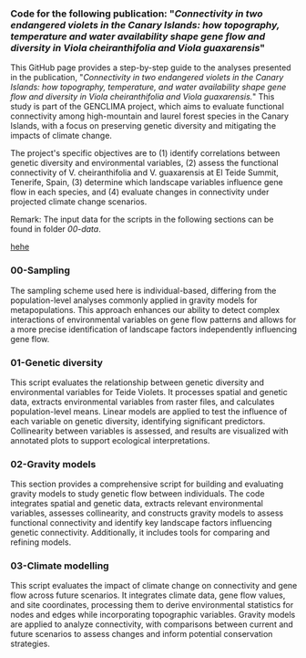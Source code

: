 ### Code for the following publication: "*Connectivity in two endangered violets in the Canary Islands: how topography, temperature and water availability shape gene flow and diversity in Viola cheiranthifolia and Viola guaxarensis*"

This GitHub page provides a step-by-step guide to the analyses presented in the publication, "*Connectivity in two endangered violets in the Canary Islands: how topography, temperature, and water availability shape gene flow and diversity in Viola cheiranthifolia and Viola guaxarensis.*" This study is part of the GENCLIMA project, which aims to evaluate functional connectivity among high-mountain and laurel forest species in the Canary Islands, with a focus on preserving genetic diversity and mitigating the impacts of climate change.

The project's specific objectives are to (1) identify correlations between genetic diversity and environmental variables, (2) assess the functional connectivity of V. cheiranthifolia and V. guaxarensis at El Teide Summit, Tenerife, Spain, (3) determine which landscape variables influence gene flow in each species, and (4) evaluate changes in connectivity under projected climate change scenarios.

Remark: The input data for the scripts in the following sections can be found in folder *00-data*.


[hehe](https://github.com/sonisarm/grav-models-violet/blob/main/framework-connectivity-analysis.jpg)
### 00-Sampling
The sampling scheme used here is individual-based, differing from the population-level analyses commonly applied in gravity models for metapopulations. This approach enhances our ability to detect complex interactions of environmental variables on gene flow patterns and allows for a more precise identification of landscape factors independently influencing gene flow. 


### 01-Genetic diversity
This script evaluates the relationship between genetic diversity and environmental variables for Teide Violets. It processes spatial and genetic data, extracts environmental variables from raster files, and calculates population-level means. Linear models are applied to test the influence of each variable on genetic diversity, identifying significant predictors. Collinearity between variables is assessed, and results are visualized with annotated plots to support ecological interpretations.



### 02-Gravity models
This section provides a comprehensive script for building and evaluating gravity models to study genetic flow between individuals. The code integrates spatial and genetic data, extracts relevant environmental variables, assesses collinearity, and constructs gravity models to assess functional connectivity and identify key landscape factors influencing genetic connectivity. Additionally, it includes tools for comparing and refining models.



### 03-Climate modelling
This script evaluates the impact of climate change on connectivity and gene flow across future scenarios. It integrates climate data, gene flow values, and site coordinates, processing them to derive environmental statistics for nodes and edges while incorporating topographic variables. Gravity models are applied to analyze connectivity, with comparisons between current and future scenarios to assess changes and inform potential conservation strategies.










